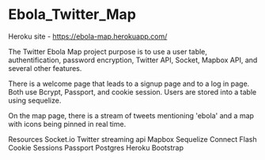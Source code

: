 Ebola_Twitter_Map 
=================

Heroku site - https://ebola-map.herokuapp.com/ 

The Twitter Ebola Map project purpose is to use a user table, authentification, password encryption, Twitter API, Socket, Mapbox API, and several other features. 
 
There is a welcome page that leads to a signup page and to a log in page. Both use Bcrypt, Passport, and cookie session. Users are stored into a table using sequelize. 
 
On the map page, there is a stream of tweets mentioning 'ebola' and a map with icons being pinned in real time. 
 
Resources
Socket.io
Twitter streaming api
Mapbox 
Sequelize
Connect Flash
Cookie Sessions
Passport
Postgres
Heroku
Bootstrap
